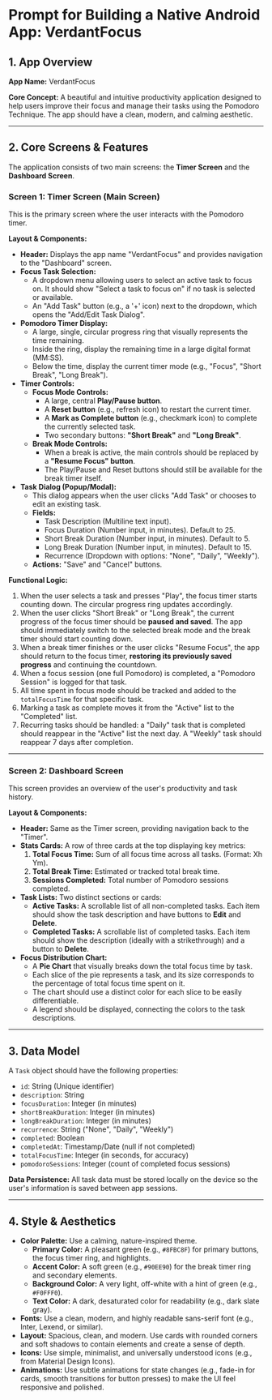 
# Prompt for Building a Native Android App: VerdantFocus

## 1. App Overview

**App Name:** VerdantFocus

**Core Concept:** A beautiful and intuitive productivity application designed to help users improve their focus and manage their tasks using the Pomodoro Technique. The app should have a clean, modern, and calming aesthetic.

---

## 2. Core Screens & Features

The application consists of two main screens: the **Timer Screen** and the **Dashboard Screen**.

### Screen 1: Timer Screen (Main Screen)

This is the primary screen where the user interacts with the Pomodoro timer.

**Layout & Components:**

*   **Header:** Displays the app name "VerdantFocus" and provides navigation to the "Dashboard" screen.
*   **Focus Task Selection:**
    *   A dropdown menu allowing users to select an active task to focus on. It should show "Select a task to focus on" if no task is selected or available.
    *   An "Add Task" button (e.g., a '+' icon) next to the dropdown, which opens the "Add/Edit Task Dialog".
*   **Pomodoro Timer Display:**
    *   A large, single, circular progress ring that visually represents the time remaining.
    *   Inside the ring, display the remaining time in a large digital format (MM:SS).
    *   Below the time, display the current timer mode (e.g., "Focus", "Short Break", "Long Break").
*   **Timer Controls:**
    *   **Focus Mode Controls:**
        *   A large, central **Play/Pause button**.
        *   A **Reset button** (e.g., refresh icon) to restart the current timer.
        *   A **Mark as Complete button** (e.g., checkmark icon) to complete the currently selected task.
        *   Two secondary buttons: **"Short Break"** and **"Long Break"**.
    *   **Break Mode Controls:**
        *   When a break is active, the main controls should be replaced by a **"Resume Focus" button**.
        *   The Play/Pause and Reset buttons should still be available for the break timer itself.
*   **Task Dialog (Popup/Modal):**
    *   This dialog appears when the user clicks "Add Task" or chooses to edit an existing task.
    *   **Fields:**
        *   Task Description (Multiline text input).
        *   Focus Duration (Number input, in minutes). Default to 25.
        *   Short Break Duration (Number input, in minutes). Default to 5.
        *   Long Break Duration (Number input, in minutes). Default to 15.
        *   Recurrence (Dropdown with options: "None", "Daily", "Weekly").
    *   **Actions:** "Save" and "Cancel" buttons.

**Functional Logic:**

1.  When the user selects a task and presses "Play", the focus timer starts counting down. The circular progress ring updates accordingly.
2.  When the user clicks "Short Break" or "Long Break", the current progress of the focus timer should be **paused and saved**. The app should immediately switch to the selected break mode and the break timer should start counting down.
3.  When a break timer finishes or the user clicks "Resume Focus", the app should return to the focus timer, **restoring its previously saved progress** and continuing the countdown.
4.  When a focus session (one full Pomodoro) is completed, a "Pomodoro Session" is logged for that task.
5.  All time spent in focus mode should be tracked and added to the `totalFocusTime` for that specific task.
6.  Marking a task as complete moves it from the "Active" list to the "Completed" list.
7.  Recurring tasks should be handled: a "Daily" task that is completed should reappear in the "Active" list the next day. A "Weekly" task should reappear 7 days after completion.

---

### Screen 2: Dashboard Screen

This screen provides an overview of the user's productivity and task history.

**Layout & Components:**

*   **Header:** Same as the Timer screen, providing navigation back to the "Timer".
*   **Stats Cards:** A row of three cards at the top displaying key metrics:
    1.  **Total Focus Time:** Sum of all focus time across all tasks. (Format: Xh Ym).
    2.  **Total Break Time:** Estimated or tracked total break time.
    3.  **Sessions Completed:** Total number of Pomodoro sessions completed.
*   **Task Lists:** Two distinct sections or cards:
    *   **Active Tasks:** A scrollable list of all non-completed tasks. Each item should show the task description and have buttons to **Edit** and **Delete**.
    *   **Completed Tasks:** A scrollable list of completed tasks. Each item should show the description (ideally with a strikethrough) and a button to **Delete**.
*   **Focus Distribution Chart:**
    *   A **Pie Chart** that visually breaks down the total focus time by task.
    *   Each slice of the pie represents a task, and its size corresponds to the percentage of total focus time spent on it.
    *   The chart should use a distinct color for each slice to be easily differentiable.
    *   A legend should be displayed, connecting the colors to the task descriptions.

---

## 3. Data Model

A `Task` object should have the following properties:

*   `id`: String (Unique identifier)
*   `description`: String
*   `focusDuration`: Integer (in minutes)
*   `shortBreakDuration`: Integer (in minutes)
*   `longBreakDuration`: Integer (in minutes)
*   `recurrence`: String ("None", "Daily", "Weekly")
*   `completed`: Boolean
*   `completedAt`: Timestamp/Date (null if not completed)
*   `totalFocusTime`: Integer (in seconds, for accuracy)
*   `pomodoroSessions`: Integer (count of completed focus sessions)

**Data Persistence:** All task data must be stored locally on the device so the user's information is saved between app sessions.

---

## 4. Style & Aesthetics

*   **Color Palette:** Use a calming, nature-inspired theme.
    *   **Primary Color:** A pleasant green (e.g., `#8FBC8F`) for primary buttons, the focus timer ring, and highlights.
    *   **Accent Color:** A soft green (e.g., `#90EE90`) for the break timer ring and secondary elements.
    *   **Background Color:** A very light, off-white with a hint of green (e.g., `#F0FFF0`).
    *   **Text Color:** A dark, desaturated color for readability (e.g., dark slate gray).
*   **Fonts:** Use a clean, modern, and highly readable sans-serif font (e.g., Inter, Lexend, or similar).
*   **Layout:** Spacious, clean, and modern. Use cards with rounded corners and soft shadows to contain elements and create a sense of depth.
*   **Icons:** Use simple, minimalist, and universally understood icons (e.g., from Material Design Icons).
*   **Animations:** Use subtle animations for state changes (e.g., fade-in for cards, smooth transitions for button presses) to make the UI feel responsive and polished.
